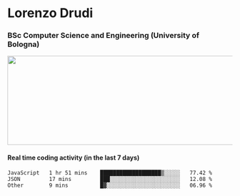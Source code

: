 # Lorenzo Drudi
### BSc Computer Science and Engineering (University of Bologna)

<img src="https://github-readme-stats.vercel.app/api?username=LorenzoDrudi&count_private=true&show_icons=true&theme=gruvbox" height=200px width=550px>

#### Real time coding activity (in the last 7 days)
<!--START_SECTION:waka-->

```text
JavaScript   1 hr 51 mins    ███████████████████▒░░░░░   77.42 %
JSON         17 mins         ███░░░░░░░░░░░░░░░░░░░░░░   12.08 %
Other        9 mins          █▓░░░░░░░░░░░░░░░░░░░░░░░   06.96 %
```

<!--END_SECTION:waka-->
